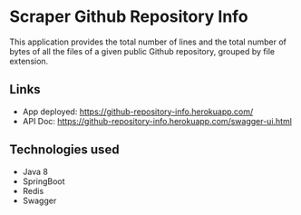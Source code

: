 # Scraper Github Repository Info
This application provides the total number of lines and the total number of bytes of all the files of a given public Github repository, grouped by file extension.

## Links
- App deployed: https://github-repository-info.herokuapp.com/
- API Doc: https://github-repository-info.herokuapp.com/swagger-ui.html

## Technologies used
- Java 8
- SpringBoot
- Redis
- Swagger
